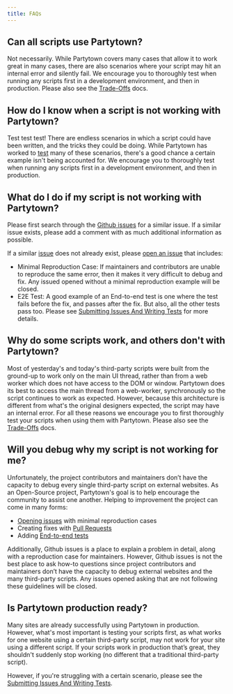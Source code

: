 ```yaml
---
title: FAQs
---
```


## Can all scripts use Partytown?

Not necessarily. While Partytown covers many cases that allow it to work great in many cases, there are also scenarios where your script may hit an internal error and silently fail. We encourage you to thoroughly test when running any scripts first in a development environment, and then in production. Please also see the [Trade-Offs](/trade-offs) docs.

## How do I know when a script is not working with Partytown?

Test test test! There are endless scenarios in which a script could have been written, and the tricks they could be doing. While Partytown has worked to [test](/tests/) many of these scenarios, there's a good chance a certain example isn't being accounted for. We encourage you to thoroughly test when running any scripts first in a development environment, and then in production.

## What do I do if my script is not working with Partytown?

Please first search through the [Github issues](https://github.com/BuilderIO/partytown/issues) for a similar issue. If a similar issue exists, please add a comment with as much additional information as possible.

If a similar [issue](https://github.com/BuilderIO/partytown/issues) does not already exist, please [open an issue](https://github.com/BuilderIO/partytown/issues/new/choose) that includes:

- Minimal Reproduction Case: If maintainers and contributors are unable to reproduce the same error, then it makes it very difficult to debug and fix. Any issued opened without a minimal reproduction example will be closed.
- E2E Test: A good example of an End-to-end test is one where the test fails before the fix, and passes after the fix. But also, all the other tests pass too. Please see [Submitting Issues And Writing Tests](https://github.com/BuilderIO/partytown/blob/main/CONTRIBUTING.md#submitting-issues-and-writing-tests) for more details.

## Why do some scripts work, and others don't with Partytown?

Most of yesterday's and today's third-party scripts were built from the ground-up to work only on the main UI thread, rather than from a web worker which does not have access to the DOM or window. Partytown does its best to access the main thread from a web-worker, synchronously so the script continues to work as expected. However, because this architecture is different from what's the original designers expected, the script may have an internal error. For all these reasons we encourage you to first thoroughly test your scripts when using them with Partytown. Please also see the [Trade-Offs](/trade-offs) docs.

## Will you debug why my script is not working for me?

Unfortunately, the project contributors and maintainers don’t have the capacity to debug every single third-party script on external websites. As an Open-Source project, Partytown's goal is to help encourage the community to assist one another. Helping to improvement the project can come in many forms:

- [Opening issues](https://github.com/BuilderIO/partytown/blob/main/CONTRIBUTING.md#submitting-issues-and-writing-tests) with minimal reproduction cases
- Creating fixes with [Pull Requests](https://github.com/BuilderIO/partytown/blob/main/CONTRIBUTING.md#submitting-issues-and-writing-tests)
- Adding [End-to-end tests](/tests/)

Additionally, Github issues is a place to explain a problem in detail, along with a reproduction case for maintainers. However, Github issues is not the best place to ask how-to questions since project contributors and maintainers don’t have the capacity to debug external websites and the many third-party scripts. Any issues opened asking that are not following these guidelines will be closed.

## Is Partytown production ready?

Many sites are already successfully using Partytown in production. However, what's most important is testing your scripts first, as what works for one website using a certain third-party script, may not work for your site using a different script. If your scripts work in production that’s great, they shouldn't suddenly stop working (no different that a traditional third-party script).

However, if you're struggling with a certain scenario, please see the [Submitting Issues And Writing Tests](https://github.com/BuilderIO/partytown/blob/main/CONTRIBUTING.md#submitting-issues-and-writing-tests).
